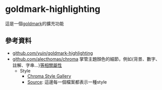 # goldmark-highlighting

這是一個[goldmark](https://github.com/yuin/goldmark)的擴充功能

## 參考資料

- [github.com/yuin/goldmark-highlighting](https://github.com/yuin/goldmark-highlighting)
- [github.com/alecthomas/chroma](https://github.com/alecthomas/chroma) 掌管主題顏色的細節，例如{背景、數字、註解、字串...}[等相關屬性](https://github.com/alecthomas/chroma/blob/6138519d55582350e5dec0147cb8f5ddcb78f8cf/styles/swapoff.go#L8-L25)
  - Style
    - [Chroma Style Gallery](https://xyproto.github.io/splash/docs/)
    - [Source](https://github.com/alecthomas/chroma/tree/3f86ac7/styles): 這邊每一個檔案都表示一種style
